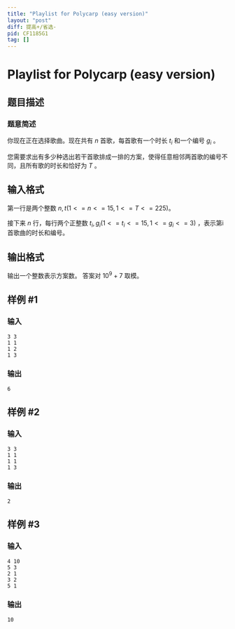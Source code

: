 ```yaml
---
title: "Playlist for Polycarp (easy version)"
layout: "post"
diff: 提高+/省选-
pid: CF1185G1
tag: []
---
```


# Playlist for Polycarp (easy version)

## 题目描述

### 题意简述

你现在正在选择歌曲。现在共有 $n$ 首歌，每首歌有一个时长 $t_i$ 和一个编号 $g_i$ 。   
您需要求出有多少种选出若干首歌排成一排的方案，使得任意相邻两首歌的编号不同，且所有歌的时长和恰好为 $T$ 。

## 输入格式

第一行是两个整数 $n,t (1<=n<=15,1<=T<=225)$。  
接下来 $n$ 行，每行两个正整数 $t_i , g_i (1<=t_i<=15,1<=g_i<=3)$ ，表示第i首歌曲的时长和编号。

## 输出格式

输出一个整数表示方案数。 答案对 $10^9 + 7$ 取模。

## 样例 #1

### 输入

```
3 3
1 1
1 2
1 3

```

### 输出

```
6

```

## 样例 #2

### 输入

```
3 3
1 1
1 1
1 3

```

### 输出

```
2

```

## 样例 #3

### 输入

```
4 10
5 3
2 1
3 2
5 1

```

### 输出

```
10

```

